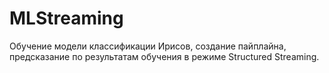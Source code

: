 # MLStreaming
Обучение модели классификации Ирисов, создание пайплайна, предсказание по результатам обучения в режиме Structured Streaming.
